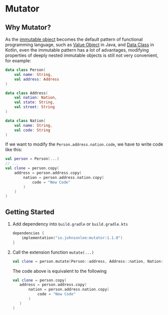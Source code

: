 # Mutator

## Why Mutator?

As the [immutable object](https://en.wikipedia.org/wiki/Immutable_object) becomes the default pattern of functional programming language, such as [Value Object](https://en.wikipedia.org/wiki/Value_object) in Java, and [Data Class](https://kotlinlang.org/docs/data-classes.html) in Kotlin, even the immutable pattern has a lot of advantages, modifying properties of deeply nested immutable objects is still not very convenient, for example:

```kotlin
data class Person(
    val name: String,
    val address: Address
)

data class Address(
    val nation: Nation,
    val state: String,
    val street: String
)

data class Nation(
    val name: String,
    val code: String
)
```

If we want to modify the `Person.address.nation.code`, we have to write code like this:

```kotlin
val person = Person(...)
// ...
val clone = person.copy(
    address = person.address.copy(
        nation = person.address.nation.copy(
            code = "New Code"
        )       
    )
)
```

## Getting Started

1. Add dependency into `build.gradle` or `build.gradle.kts`

    ```kotlin
    dependencies {
        implementation("io.johnsonlee:mutator:1.1.0")
    }
    ```

1. Call the extension function `mutate(...)`

    ```kotlin
    val clone = person.mutate(Person::address, Address::nation, Nation::code, "New Code")
    ```
   
    The code above is equivalent to the following

    ```kotlin
    val clone = person.copy(
       address = person.address.copy(
           nation = person.address.nation.copy(
               code = "New Code"
           )       
       )
    )
    ```


